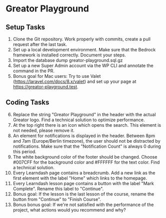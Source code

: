 # Greator Playground

## Setup Tasks
1. Clone the Git repository. Work properly with commits, create a pull request after the last task.
2. Set up a local development environment. Make sure that the Bedrock framework is installed correctly. Document your steps.
3. Import the database dump greator-playground.sql.gz
4. Set up a new Super Admin account via the WP CLI and annotate the command in the PR.
5. Bonus goal for Mac users: Try to use Valet (https://laravel.com/docs/8.x/valet) and set up your page at https://greator-playground.test.

## Coding Tasks
6. Replace the string "Greator Playground" in the header with the actual Greator logo. Find a technical solution to optimize performance.
7. At the top right there is an icon which opens the search. This element is not needed, please remove it.
8. An element for notifications is displayed in the header. Between 8pm and 7am (Europe/Berlin timezone), the user should not be distracted by notifications. Make sure that the "Notification Count" is always 0 during this period.
9. The white background color of the footer should be changed. Choose #007CFF for the background color and #FFFFFF for the text color. Find a technical solution.
10. Every Learndash page contains a breadcrumb. Add a new link as the first element with the label "Home" which links to the homepage.
11. Every Learndash lesson page contains a button with the label "Mark Complete". Rename this label to "Continue".
12. Bonus goal: If the lesson is the last lesson of the course, rename the button from "Continue" to "Finish Course".
13. Bonus bonus goal: If we're not satisfied with the performance of the project, what actions would you recommend and why?
